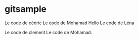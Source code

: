 # gitsample

Le code de cédric
Le code de Mohamad
Hello
Le code de Léna

Le code de clement
Le code de Mohamad.
